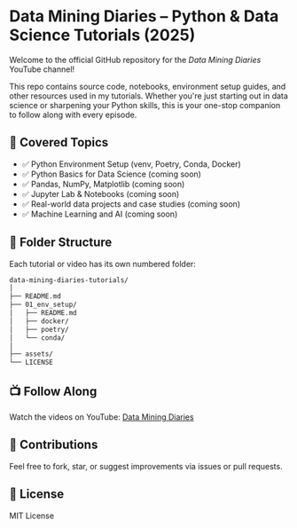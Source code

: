 # Data Mining Diaries – Python & Data Science Tutorials (2025)

Welcome to the official GitHub repository for the *Data Mining Diaries* YouTube channel!

This repo contains source code, notebooks, environment setup guides, and other resources used in my tutorials. Whether you're just starting out in data science or sharpening your Python skills, this is your one-stop companion to follow along with every episode.

## 🔧 Covered Topics

- ✅ Python Environment Setup (venv, Poetry, Conda, Docker)
- ✅ Python Basics for Data Science (coming soon)
- ✅ Pandas, NumPy, Matplotlib (coming soon)
- ✅ Jupyter Lab & Notebooks (coming soon)
- ✅ Real-world data projects and case studies (coming soon)
- ✅ Machine Learning and AI (coming soon)

## 📁 Folder Structure

Each tutorial or video has its own numbered folder:
```bash
data-mining-diaries-tutorials/
│
├── README.md
├── 01_env_setup/
│   ├── README.md
│   ├── docker/
│   ├── poetry/
│   └── conda/
│
├── assets/
└── LICENSE


```
## 📺 Follow Along

Watch the videos on YouTube: [Data Mining Diaries](https://www.youtube.com/@DataMiningDiaries)

## 🤝 Contributions

Feel free to fork, star, or suggest improvements via issues or pull requests.

## 📜 License

MIT License
